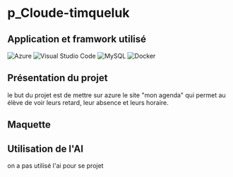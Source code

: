 # p_Cloude-timqueluk

## Application et framwork utilisé

![Azure](https://img.shields.io/badge/azure-%230072C6.svg?style=for-the-badge&logo=microsoftazure&logoColor=white)
![Visual Studio Code](https://img.shields.io/badge/Visual%20Studio%20Code-0078d7.svg?style=for-the-badge&logo=visual-studio-code&logoColor=white)
![MySQL](https://img.shields.io/badge/mysql-4479A1.svg?style=for-the-badge&logo=mysql&logoColor=white)
![Docker](https://img.shields.io/badge/docker-%230db7ed.svg?style=for-the-badge&logo=docker&logoColor=white)


## Présentation du projet

le but du projet est de mettre sur azure le site "mon agenda" qui permet au élève de voir leurs retard, leur absence et leurs horaire. 

## Maquette

## Utilisation de l'AI

on a pas utilisé l'ai pour se projet
